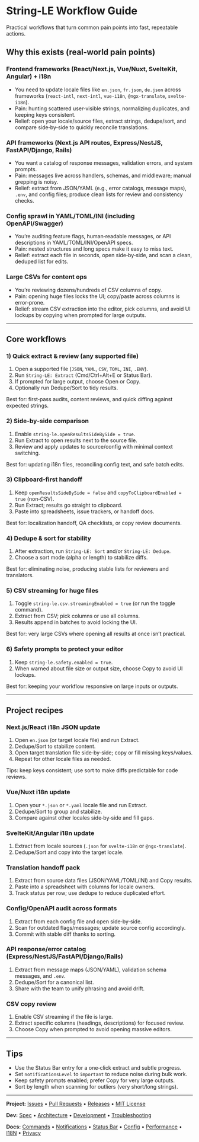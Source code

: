 # String‑LE Workflow Guide

Practical workflows that turn common pain points into fast, repeatable actions.

## Why this exists (real‑world pain points)

### Frontend frameworks (React/Next.js, Vue/Nuxt, SvelteKit, Angular) + i18n
- You need to update locale files like `en.json`, `fr.json`, `de.json` across frameworks (`react-intl`, `next-intl`, `vue-i18n`, `@ngx-translate`, `svelte-i18n`).
- Pain: hunting scattered user‑visible strings, normalizing duplicates, and keeping keys consistent.
- Relief: open your locale/source files, extract strings, dedupe/sort, and compare side‑by‑side to quickly reconcile translations.

### API frameworks (Next.js API routes, Express/NestJS, FastAPI/Django, Rails)
- You want a catalog of response messages, validation errors, and system prompts.
- Pain: messages live across handlers, schemas, and middleware; manual grepping is noisy.
- Relief: extract from JSON/YAML (e.g., error catalogs, message maps), `.env`, and config files; produce clean lists for review and consistency checks.

### Config sprawl in YAML/TOML/INI (including OpenAPI/Swagger)
- You’re auditing feature flags, human‑readable messages, or API descriptions in YAML/TOML/INI/OpenAPI specs.
- Pain: nested structures and long specs make it easy to miss text.
- Relief: extract each file in seconds, open side‑by‑side, and scan a clean, deduped list for edits.

### Large CSVs for content ops
- You’re reviewing dozens/hundreds of CSV columns of copy.
- Pain: opening huge files locks the UI; copy/paste across columns is error‑prone.
- Relief: stream CSV extraction into the editor, pick columns, and avoid UI lockups by copying when prompted for large outputs.

---

## Core workflows

### 1) Quick extract & review (any supported file)
1. Open a supported file (`JSON`, `YAML`, `CSV`, `TOML`, `INI`, `.ENV`).
2. Run `String‑LE: Extract` (Cmd/Ctrl+Alt+E or Status Bar).
3. If prompted for large output, choose Open or Copy.
4. Optionally run Dedupe/Sort to tidy results.

Best for: first‑pass audits, content reviews, and quick diffing against expected strings.

### 2) Side‑by‑side comparison
1. Enable `string-le.openResultsSideBySide = true`.
2. Run Extract to open results next to the source file.
3. Review and apply updates to source/config with minimal context switching.

Best for: updating i18n files, reconciling config text, and safe batch edits.

### 3) Clipboard‑first handoff
1. Keep `openResultsSideBySide = false` and `copyToClipboardEnabled = true` (non‑CSV).
2. Run Extract; results go straight to clipboard.
3. Paste into spreadsheets, issue trackers, or handoff docs.

Best for: localization handoff, QA checklists, or copy review documents.

### 4) Dedupe & sort for stability
1. After extraction, run `String‑LE: Sort` and/or `String‑LE: Dedupe`.
2. Choose a sort mode (alpha or length) to stabilize diffs.

Best for: eliminating noise, producing stable lists for reviewers and translators.

### 5) CSV streaming for huge files
1. Toggle `string-le.csv.streamingEnabled = true` (or run the toggle command).
2. Extract from CSV; pick columns or use all columns.
3. Results append in batches to avoid locking the UI.

Best for: very large CSVs where opening all results at once isn’t practical.

### 6) Safety prompts to protect your editor
1. Keep `string-le.safety.enabled = true`.
2. When warned about file size or output size, choose Copy to avoid UI lockups.

Best for: keeping your workflow responsive on large inputs or outputs.

---

## Project recipes

### Next.js/React i18n JSON update
1. Open `en.json` (or target locale file) and run Extract.
2. Dedupe/Sort to stabilize content.
3. Open target translation file side‑by‑side; copy or fill missing keys/values.
4. Repeat for other locale files as needed.

Tips: keep keys consistent; use sort to make diffs predictable for code reviews.

### Vue/Nuxt i18n update
1. Open your `*.json` or `*.yaml` locale file and run Extract.
2. Dedupe/Sort to group and stabilize.
3. Compare against other locales side‑by‑side and fill gaps.

### SvelteKit/Angular i18n update
1. Extract from locale sources (`.json` for `svelte-i18n` or `@ngx-translate`).
2. Dedupe/Sort and copy into the target locale.

### Translation handoff pack
1. Extract from source data files (JSON/YAML/TOML/INI) and Copy results.
2. Paste into a spreadsheet with columns for locale owners.
3. Track status per row; use dedupe to reduce duplicated effort.

### Config/OpenAPI audit across formats
1. Extract from each config file and open side‑by‑side.
2. Scan for outdated flags/messages; update source config accordingly.
3. Commit with stable diff thanks to sorting.

### API response/error catalog (Express/NestJS/FastAPI/Django/Rails)
1. Extract from message maps (JSON/YAML), validation schema messages, and `.env`.
2. Dedupe/Sort for a canonical list.
3. Share with the team to unify phrasing and avoid drift.

### CSV copy review
1. Enable CSV streaming if the file is large.
2. Extract specific columns (headings, descriptions) for focused review.
3. Choose Copy when prompted to avoid opening massive editors.

---

## Tips
- Use the Status Bar entry for a one‑click extract and subtle progress.
- Set `notificationsLevel` to `important` to reduce noise during bulk work.
- Keep safety prompts enabled; prefer Copy for very large outputs.
- Sort by length when scanning for outliers (very short/long strings).

---
**Project:** [Issues](https://github.com/nolindnaidoo/string-le/issues) • [Pull Requests](https://github.com/nolindnaidoo/string-le/pulls) • [Releases](https://github.com/nolindnaidoo/string-le/releases) • [MIT License](LICENSE)

**Dev:** [Spec](SPECIFICATION.md) • [Architecture](ARCHITECTURE.md) • [Development](DEVELOPMENT.md)  • [Troubleshooting](TROUBLESHOOTING.md)

**Docs:** [Commands](COMMANDS.md) • [Notifications](NOTIFICATIONS.md) • [Status Bar](STATUSBAR.md) • [Config](CONFIGURATION.md) • [Performance](PERFORMANCE.md) • [I18N](I18N.md) • [Privacy](PRIVACY.md)
